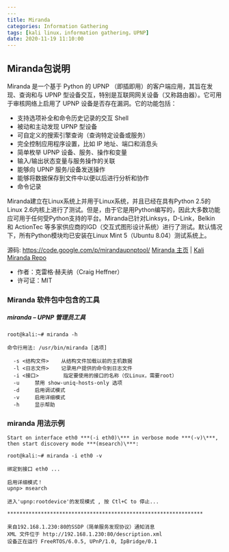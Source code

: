 ```yaml
---
​---
title: Miranda 
categories: Information Gathering
tags: [kali linux，information gathering，UPNP]
date: 2020-11-19 11:10:00
---
```


## Miranda包说明

Miranda 是一个基于 Python 的 UPNP （即插即用）的客户端应用，其旨在发现、查询和与 UPNP 型设备交互，特别是互联网网关设备（又称路由器）。它可用于审核网络上启用了 UPNP 设备是否存在漏洞。它的功能包括：

- 支持选项补全和命令历史记录的交互 Shell
- 被动和主动发现 UPNP 型设备
- 可自定义的搜索引擎查询（查询特定设备或服务） 
- 完全控制应用程序设置，比如 IP 地址、端口和消息头
- 简单枚举 UPNP 设备、服务、操作和变量
- 输入/输出状态变量与服务操作的关联
- 能够向 UPNP 服务/设备发送操作
- 能够将数据保存到文件中以便以后进行分析和协作
- 命令记录

Miranda建立在Linux系统上并用于Linux系统，并且已经在具有Python 2.5的Linux 2.6内核上进行了测试。但是，由于它是用Python编写的，因此大多数功能应可用于任何受Python支持的平台。Miranda已针对Linksys，D-Link，Belkin 和 ActionTec 等多家供应商的IGD（交互式图形设计系统）进行了测试。默认情况下，所有Python模块均已安装在Linux Mint 5（Ubuntu 8.04）测试系统上。

源码: https://code.google.com/p/mirandaupnptool/
[Miranda 主页](http://code.google.com/p/mirandaupnptool/) | [Kali Miranda Repo](https://gitlab.com/kalilinux/packages/miranda)

- 作者：克雷格·赫夫纳（Craig Heffner）
- 许可证：MIT

### Miranda 软件包中包含的工具

##### miranda – UPNP 管理员工具

```shell
root@kali:~# miranda -h

命令行用法: /usr/bin/miranda [选项]

  -s <结构文件>    从结构文件加载以前的主机数据
  -l <日志文件>    记录用户提供的命令到日志文件
  -i <接口>        指定要使用的接口的名称（仅Linux，需要root）
  -u     禁用 show-uniq-hosts-only 选项 
  -d     启用调试模式
  -v     启用详细模式
  -h     显示帮助
```

### miranda 用法示例

```shell
Start on interface eth0 ***(-i eth0)\*** in verbose mode ***(-v)\***, then start discovery mode ***(msearch)\***:

root@kali:~# miranda -i eth0 -v

绑定到接口 eth0 ...

启用详细模式！
upnp> msearch

进入'upnp:rootdevice'的发现模式 , 按 Ctl+C to 停止...

****************************************************************

来自192.168.1.230:80的SSDP（简单服务发现协议）通知消息
XML 文件位于 http://192.168.1.230:80/description.xml
设备正在运行 FreeRTOS/6.0.5, UPnP/1.0, IpBridge/0.1
```

